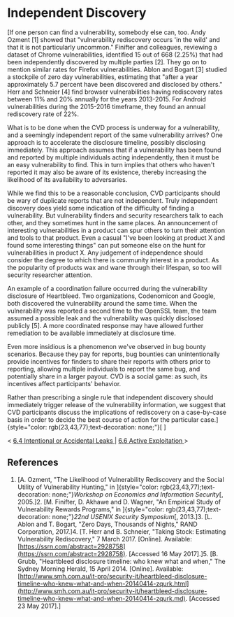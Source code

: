 # Independent Discovery

[If one person can find a vulnerability, somebody else can, too. Andy
Ozment \[1\] showed that "vulnerability rediscovery occurs 'in the
wild' and that it is not particularly uncommon." Finifter and
colleagues, reviewing a dataset of Chrome vulnerabilities, identified 15
out of 668 (2.25%) that had been independently discovered by multiple
parties \[2\]. They go on to mention similar rates for Firefox
vulnerabilities. Ablon and Bogart \[3\] studied a stockpile of zero day
vulnerabilities, estimating that "after a year approximately 5.7
percent have been discovered and disclosed by others." Herr and
Schneier \[4\] find browser vulnerabilities having rediscovery rates
between 11% and 20% annually for the years 2013-2015. For Android
vulnerabilities during the 2015-2016 timeframe, they found an annual
rediscovery rate of 22%.

What is to be done when the CVD process is underway for a vulnerability,
and a seemingly independent report of the same vulnerability arrives?
One approach is to accelerate the disclosure timeline, possibly
disclosing immediately. This approach assumes that if a vulnerability
has been found and reported by multiple individuals acting
independently, then it must be an easy vulnerability to find. This in
turn implies that others who haven't reported it may also be aware of
its existence, thereby increasing the likelihood of its availability to
adversaries.

While we find this to be a reasonable conclusion, CVD participants
should be wary of duplicate reports that are not independent. Truly
independent discovery does yield some indication of the difficulty of
finding a vulnerability. But vulnerability finders and security
researchers talk to each other, and they sometimes hunt in the same
places. An announcement of interesting vulnerabilities in a product can
spur others to turn their attention and tools to that product. Even a
casual "I've been looking at product X and found some interesting
things" can put someone else on the hunt for vulnerabilities in product
X. Any judgement of independence should consider the degree to which
there is community interest in a product. As the popularity of products
wax and wane through their lifespan, so too will security researcher
attention.

An example of a coordination failure occurred during the vulnerability
disclosure of Heartbleed. Two organizations, Codenomicon and Google,
both discovered the vulnerability around the same time. When the
vulnerability was reported a second time to the OpenSSL team, the team
assumed a possible leak and the vulnerability was quickly disclosed
publicly \[5\]. A more coordinated response may have allowed further
remediation to be available immediately at disclosure time.

Even more insidious is a phenomenon we've observed in bug bounty
scenarios. Because they pay for reports, bug bounties can
unintentionally provide incentives for finders to share their reports
with others prior to reporting, allowing multiple individuals to report
the same bug, and potentially share in a larger payout. CVD is a social
game: as such, its incentives affect participants' behavior.

Rather than prescribing a single rule that independent discovery should
immediately trigger release of the vulnerability information, we suggest
that CVD participants discuss the implications of rediscovery on a
case-by-case basis in order to decide the best course of action for the
particular case.]{style="color: rgb(23,43,77);text-decoration: none;"}[
]


\< [6.4 Intentional or Accidental
Leaks ](6_4.md) \| [6.6 Active
Exploitation ](6_6.md) \>


## References
1.  [A. Ozment, "The Likelihood of Vulnerability Rediscovery and the
    Social Utility of Vulnerability Hunting," in
    ]{style="color: rgb(23,43,77);text-decoration: none;"}*Workshop on
    Economics and Information Security*[,
    2005.]2.  [M. Finifter, D. Akhawe and D. Wagner, "An Empirical Study of
    Vulnerability Rewards Programs," in
    ]{style="color: rgb(23,43,77);text-decoration: none;"}*22nd USENIX
    Security Symposium*[,
    2013.]3.  [L. Ablon and T. Bogart, "Zero Days, Thousands of Nights," RAND
    Corporation,
    2017.]4.  [T. Herr and B. Schneier, "Taking Stock: Estimating Vulnerability
    Rediscovery," 7 March 2017. \[Online\]. Available:
    [https://ssrn.com/abstract=2928758](https://ssrn.com/abstract=2928758). \[Accessed 16 May
    2017\].]5.  [B. Grubb, "Heartbleed disclosure timeline: who knew what and
    when," The Sydney Morning Herald, 15 April 2014. \[Online\].
    Available:
    [http://www.smh.com.au/it-pro/security-it/heartbleed-disclosure-timeline-who-knew-what-and-when-20140414-zqurk.html](http://www.smh.com.au/it-pro/security-it/heartbleed-disclosure-timeline-who-knew-what-and-when-20140414-zqurk.md). \[Accessed 23 May
    2017\].]
